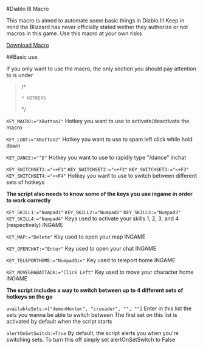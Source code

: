 #Diablo III Macro

This macro is aimed to automate some basic things in Diablo III
Keep in mind the Blizzard has never officially stated wether they authorize or not macros in this game. Use this macro at your own risks

<a href="https://raw.githubusercontent.com/BabbleBot/AutoHotkey-DiabloIII/master/Diablo%20III.ahk" download="Diablo_III.ahk">Download Macro</a>

##Basic use

If you only want to use the macro, the only section you should pay attention to is under

>/*
> `````````````````````````````````````````````````````````````````````````````````````````````````````````````````````````````````````````````````````````````````````````````````
> * HOTKEYS
> `````````````````````````````````````````````````````````````````````````````````````````````````````````````````````````````````````````````````````````````````````````````````
> */

```KEY_MACRO:="XButton1"```
Hotkey you want to use to activate/deactivate the macro

```KEY_LOOT:="XButton2"```
Hotkey you want to use to spam left click while hold down

```KEY_DANCE:="^D"```
Hotkey you want to use to rapidly type "/dance" inchat

```KEY_SWITCHSET1:="<+F1"```
```KEY_SWITCHSET2:="<+F2"```
```KEY_SWITCHSET3:="<+F3"```
```KEY_SWITCHSET4:="<+F4"```
Hotkey you want to use to switch between different sets of hotkeys


**The script also needs to know some of the keys you use ingame in order to work correctly**

```KEY_SKILL1:="Numpad1"```
```KEY_SKILL2:="Numpad2"```
```KEY_SKILL3:="Numpad3"```
```KEY_SKILL4:="Numpad4"```
Keys used to activate your skills 1, 2, 3, and 4 (respectively) INGAME

```KEY_MAP:="Delete"```
Key used to open your map INGAME

```KEY_OPENCHAT:="Enter"```
Key used to open your chat INGAME

```KEY_TELEPORTHOME:="NumpadDiv"```
Key used to teleport home INGAME

```KEY_MOVEGRABATTACK:="Click Left"```
Key used to move your character home INGAME


**The script includes a way to switch between up to 4 different sets of hotkeys on the go**

```availableSets:=["demonHunter", "crusader", "", ""]```
Enter in this list the sets you wanna be able to switch between
The first set on this list is activated by default when the script starts

```alertOnSetSwitch:=True```
By default, the script alerts you when you're switching sets. To turn this off simply set alertOnSetSwitch to False